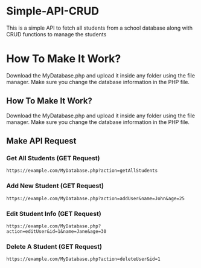 # Simple-API-CRUD
This is a simple API to fetch all students from a school database along with CRUD functions to manage the students
# How To Make It Work?
Download the MyDatabase.php and upload it inside any folder using the file manager. Make sure you change the database information in the PHP file.

## How To Make It Work?
Download the MyDatabase.php and upload it inside any folder using the file manager. Make sure you change the database information in the PHP file.

## Make API Request
### Get All Students (GET Request)
```
https://example.com/MyDatabase.php?action=getAllStudents
```

### Add New Student (GET Request)
```
https://example.com/MyDatabase.php?action=addUser&name=John&age=25
```

### Edit Student Info (GET Request)
```
https://example.com/MyDatabase.php?action=editUser&id=1&name=Jane&age=30
```

### Delete A Student (GET Request)
```
https://example.com/MyDatabase.php?action=deleteUser&id=1
```
